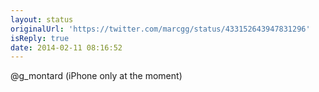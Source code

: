 ```yaml
---
layout: status
originalUrl: 'https://twitter.com/marcgg/status/433152643947831296'
isReply: true
date: 2014-02-11 08:16:52
---
```


@g_montard (iPhone only at the moment)
